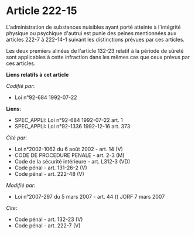 # Article 222-15

L'administration de substances nuisibles ayant porté atteinte à l'intégrité physique ou psychique d'autrui est punie des
peines mentionnées aux articles 222-7 à 222-14-1 suivant les distinctions prévues par ces articles. 

Les deux premiers alinéas de l'article 132-23 relatif à la période de sûreté sont applicables à cette infraction dans les
mêmes cas que ceux prévus par ces articles.

**Liens relatifs à cet article**

_Codifié par_:

  - Loi n°92-684 1992-07-22

**Liens**:

  - SPEC_APPLI: Loi n°92-684 1992-07-22 art. 1
  - SPEC_APPLI: Loi n°92-1336 1992-12-16 art. 373

_Cité par_:

  - Loi n°2002-1062 du 6 août 2002 - art. 14 (V)
  - CODE DE PROCEDURE PENALE - art. 2-3 (M)
  - Code de la sécurité intérieure - art. L312-3 (VD)
  - Code pénal - art. 131-26-2 (V)
  - Code pénal - art. 222-48 (V)

_Modifié par_:

  - Loi n°2007-297 du 5 mars 2007 - art. 44 () JORF 7 mars 2007

_Cite_:

  - Code pénal - art. 132-23 (V)
  - Code pénal - art. 222-7 (V)
